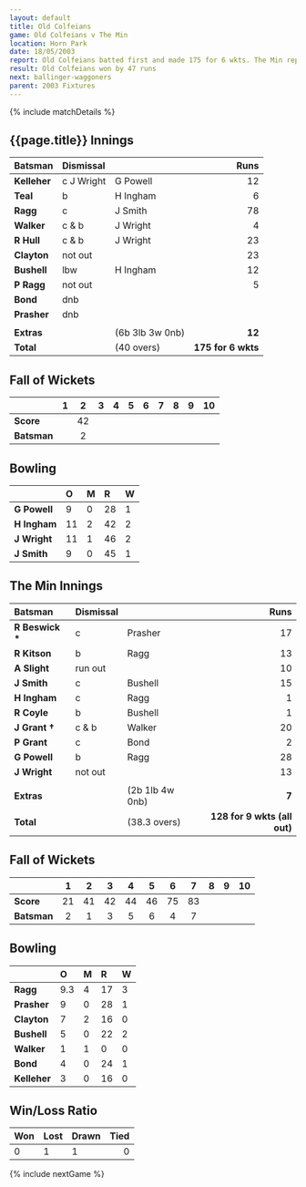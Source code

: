```yaml
---
layout: default
title: Old Colfeians
game: Old Colfeians v The Min
location: Horn Park
date: 18/05/2003
report: Old Colfeians batted first and made 175 for 6 wkts. The Min replied with 128 for 9 wkts (all out)
result: Old Colfeians won by 47 runs
next: ballinger-waggoners
parent: 2003 Fixtures
---
```


{% include matchDetails %}

## {{page.title}} Innings

| Batsman | Dismissal |  | Runs |
|:---|:---|---|---:|
| **Kelleher** | c J Wright | G Powell | 12 |
| **Teal** | b | H Ingham | 6 |
| **Ragg** | c | J Smith | 78 |
| **Walker** | c & b | J Wright | 4 |
| **R Hull** | c & b | J Wright | 23 |
| **Clayton** | not out |  | 23 |
| **Bushell** | lbw | H Ingham | 12 |
| **P Ragg** | not out |  | 5 |
| **Bond** | dnb |  |  |
| **Prasher** | dnb |  |  |
|  |  |  |  |
| **Extras** | | (6b 3lb 3w 0nb) | **12** |
| **Total** | | (40 overs) | **175 for 6 wkts** |

## Fall of Wickets

| | 1 | 2 | 3 | 4 | 5 | 6 | 7 | 8 | 9 | 10 |
|---|:---:|:---:|:---:|:---:|:---:|:---:|:---:|:---:|:---:|:---:|
| **Score** |  | 42 |  |  |  |  |  |  |  |  |
| **Batsman** |  | 2 |  |  |  |  |  |  |  |  |

## Bowling

| | O | M | R | W |
|---|:---|:---|:---|:---|
| **G Powell** | 9 | 0 | 28 | 1 |
| **H Ingham** | 11 | 2 | 42 | 2 |
| **J Wright** | 11 | 1 | 46 | 2 |
| **J Smith** | 9 | 0 | 45 | 1 |

## The Min Innings

| Batsman | Dismissal |  | Runs |
|:---|:---|---|---:|
| **R Beswick &#42;** | c | Prasher | 17 |
| **R Kitson** | b | Ragg | 13 |
| **A Slight** | run out |  | 10 |
| **J Smith** | c | Bushell | 15 |
| **H Ingham** | c | Ragg | 1 |
| **R Coyle** | b | Bushell | 1 |
| **J Grant &#8224;** | c & b | Walker | 20 |
| **P Grant** | c | Bond | 2 |
| **G Powell** | b | Ragg | 28 |
| **J Wright** | not out |  | 13 |
|  |  |  |  |
| **Extras** | | (2b 1lb 4w 0nb) | **7** |
| **Total** | | (38.3 overs) | **128 for 9 wkts (all out)** |

## Fall of Wickets

| | 1 | 2 | 3 | 4 | 5 | 6 | 7 | 8 | 9 | 10 |
|---|:---:|:---:|:---:|:---:|:---:|:---:|:---:|:---:|:---:|:---:|
| **Score** | 21 | 41 | 42 | 44 | 46 | 75 | 83 |  |  |  |
| **Batsman** | 2 | 1 | 3 | 5 | 6 | 4 | 7 |  |  |  |

## Bowling

| | O | M | R | W |
|---|:---|:---|:---|:---|
| **Ragg** | 9.3 | 4 | 17 | 3 |
| **Prasher** | 9 | 0 | 28 | 1 |
| **Clayton** | 7 | 2 | 16 | 0 |
| **Bushell** | 5 | 0 | 22 | 2 |
| **Walker** | 1 | 1 | 0 | 0 |
| **Bond** | 4 | 0 | 24 | 1 |
| **Kelleher** | 3 | 0 | 16 | 0 |

## Win/Loss Ratio

| Won | Lost | Drawn | Tied |
|:---|:---|:---|---:|
| 0 | 1 | 1 | 0 |

{% include nextGame %}